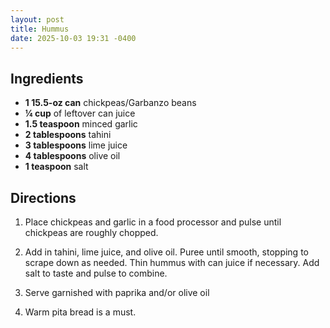 ```yaml
---
layout: post
title: Hummus
date: 2025-10-03 19:31 -0400
---
```


## Ingredients
- **1  15.5-oz can** chickpeas/Garbanzo beans
- **¼ cup** of leftover can juice
- **1.5 teaspoon** minced garlic
- **2 tablespoons** tahini
- **3 tablespoons** lime juice
- **4 tablespoons** olive oil
- **1 teaspoon** salt

## Directions

1. Place chickpeas and garlic in a food processor and pulse until chickpeas are roughly chopped.


2. Add in tahini, lime juice, and olive oil. Puree until smooth, stopping to scrape down as needed. Thin hummus with can juice if necessary. Add salt to taste and pulse to combine.


3. Serve garnished with paprika and/or olive oil

4. Warm pita bread is a must.
